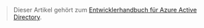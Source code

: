 > Dieser Artikel gehört zum [Entwicklerhandbuch für Azure Active Directory](../articles/active-directory/active-directory-developers-guide.md).

<!---HONumber=August15_HO6-->